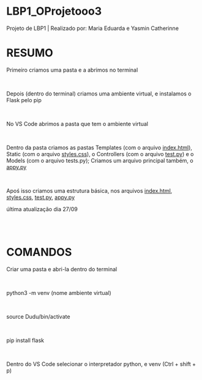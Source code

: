 # LBP1_OProjetooo3
Projeto de LBP1 | Realizado por: Maria Eduarda e Yasmin Catherinne

<h1>RESUMO</h1>
<p>Primeiro criamos uma pasta e a abrimos no terminal</p><br>
<p>Depois (dentro do terminal) criamos uma ambiente virtual, e instalamos o Flask pelo pip</p><br>
<p>No VS Code abrimos a pasta que tem o ambiente virtual</p><br>
<p>Dentro da pasta criamos as pastas Templates (com o arquivo <u>index.html</u>), Static (com o arquivo <u>styles.css</u>), o Controllers (com o arquivo <u>test.py</u>) e o Models (com o arquivo tests.py); Criamos um arquivo principal também, o <u>appy.py</u></p><br>
<p>Apoś isso criamos uma estrutura básica, nos arquivos <u>index.html</u>, <u>styles.css</u>, <u>test.py</u>, <u>appy.py</u></p>
<p>última atualização dia 27/09</p>
<br><br>
<h1>COMANDOS</h1>
<p>Criar uma pasta e abri-la dentro do terminal</p><br>
<p>python3 -m venv (nome ambiente virtual)</p><br>
<p>source Dudu/bin/activate</p><br>
<p>pip install flask</p><br>
<p>Dentro do VS Code selecionar o interpretador python, e venv (Ctrl + shift + p)</p>
